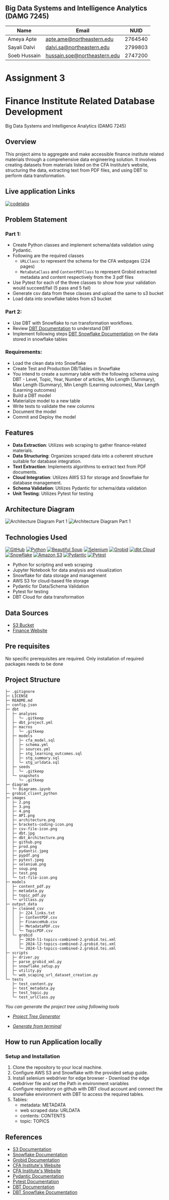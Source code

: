 ## Big Data Systems and Intelligence Analytics (DAMG 7245)

| Name         | Email                        | NUID    |
| ------------ | ---------------------------- | ------- |
| Ameya Apte   | apte.ame@northeastern.edu    | 2764540 |
| Sayali Dalvi | dalvi.sa@northeastern.edu    | 2799803 |
| Soeb Hussain | hussain.soe@northeastern.edu | 2747200 |

# Assignment 3

# Finance Institute Related Database Development

Big Data Systems and Intelligence Analytics (DAMG 7245)

## Overview

This project aims to aggregate and make accessible finance institute related materials through a comprehensive data engineering solution. It involves creating datasets from materials listed on the CFA Institute’s website, structuring the data, extracting text from PDF files, and using DBT to perform data transformation.

## Live application Links

[![codelabs](https://img.shields.io/badge/codelabs-4285F4?style=for-the-badge&logo=codelabs&logoColor=white)](https://codelabs-preview.appspot.com/?file_id=13MgE1pIwI1kbKHhhZf0IjBEvPTK-F1nJS3qvQEnQ76U)

## Problem Statement

### Part 1:

- Create Python classes and implement schema/data validation using Pydantic.
- Following are the required classes
  - `URLClass`: to represent the schema for the CFA webpages (224 pages)
  - `MetaDataClass` and `ContentPDFClass` to represent Grobid extracted metadata and content respectively from the 3 pdf files
- Use Pytest for each of the three classes to show how your validation would succeed/fail (5 pass and 5 fail)
- Generate csv data from these classes and upload the same to s3 bucket
- Load data into snowflake tables from s3 bucket

### Part 2:

- Use DBT with Snowflake to run transformation workflows.
- Review [DBT Documentation](https://docs.getdbt.com/docs/introduction) to understand DBT
- Implement following steps [DBT Snowflake Documentation](https://docs.getdbt.com/guides/snowflake?step=7) on the data stored in snowflake tables

### Requirements:

- Load the clean data into Snowflake
- Create Test and Production DB/Tables in Snowflake
- You intend to create a summary table with the following schema using DBT - Level, Topic, Year, Number of articles, Min Length (Summary), Max Length (Summary), Min Length (Learning outcomes), Max Length (Learning outcomes)
- Build a DBT model
- Materialize model to a new table
- Write tests to validate the new columns
- Document the model
- Commit and Deploy the model

## Features

- **Data Extraction**: Utilizes web scraping to gather finance-related materials.
- **Data Structuring**: Organizes scraped data into a coherent structure suitable for database integration.
- **Text Extraction**: Implements algorithms to extract text from PDF documents.
- **Cloud Integration**: Utilizes AWS S3 for storage and Snowflake for database management.
- **Schema Validation**: Utilizes Pydantic for schema/data validation
- **Unit Testing**: Utilizes Pytest for testing

## Architecture Diagram

![Architecture Diagram Part 1](images/architecture.png)
![Architecture Diagram Part 1](images/dbt_Architecture.png)

## Technologies Used

[![GitHub](https://img.shields.io/badge/GitHub-100000?style=for-the-badge&logo=github&logoColor=white)](https://github.com/)
[![Python](https://img.shields.io/badge/Python-FFD43B?style=for-the-badge&logo=python&logoColor=blue)](https://www.python.org/)
[![Beautiful Soup](https://img.shields.io/badge/beautiful_soup-109989?style=for-the-badge&logo=python&logoColor=blue)](https://pypi.org/project/beautifulsoup4/)
[![Selenium](https://img.shields.io/badge/Selenium-39e75f?style=for-the-badge&logo=selenium&logoColor=blue)](https://www.selenium.dev/)
[![Grobid](https://img.shields.io/badge/grobid-909090?style=for-the-badge&logo=python&logoColor=blue)](https://grobid.readthedocs.io/en/latest/Introduction/)
[![dbt Cloud](https://img.shields.io/badge/dbt%20Cloud-blue?style=for-the-badge&logo=dbt&logoColor=orange)](https://cloud.getdbt.com/)
[![Snowflake](https://img.shields.io/badge/Snowflake-90e0ef?style=for-the-badge&logo=snowflake&logoColor=blue)](https://www.snowflake.com/en/)
[![Amazon S3](https://img.shields.io/badge/Amazon%20S3-lightblue?style=for-the-badge&logo=amazon-s3&logoColor=darkred)](https://aws.amazon.com/s3/)
[![Pydantic](https://img.shields.io/badge/Pydantic-ffd54f?style=for-the-badge&logo=pydantic&logoColor=red)](https://aws.amazon.com/s3/)
[![Pytest](https://img.shields.io/badge/Pytest-ab47bc?style=for-the-badge&logo=pytest&logoColor=blue)](https://aws.amazon.com/s3/)

- Python for scripting and web scraping
- Jupyter Notebook for data analysis and visualization
- Snowflake for data storage and management
- AWS S3 for cloud-based file storage
- Pydantic for Data/Schema Validation
- Pytest for testing
- DBT Cloud for data transformation

## Data Sources

- [S3 Bucket](https://cfa-pdfs.s3.us-east-2.amazonaws.com/)
- [Finance Website](https://www.cfainstitute.org/en/membership/professional-development/refresher-readings#sort=%40refreadingcurriculumyear%20descending)

## Pre requisites

No specific prerequisites are required. Only installation of required packages needs to be done

## Project Structure

```
├─ .gitignore
├─ LICENSE
├─ README.md
├─ config.json
├─ dbt
│  ├─ analyses
│  │  └─ .gitkeep
│  ├─ dbt_project.yml
│  ├─ macros
│  │  └─ .gitkeep
│  ├─ models
│  │  ├─ cfa_model.sql
│  │  ├─ schema.yml
│  │  ├─ sources.yml
│  │  ├─ stg_learning_outcomes.sql
│  │  ├─ stg_summary.sql
│  │  └─ stg_urldata.sql
│  ├─ seeds
│  │  └─ .gitkeep
│  └─ snapshots
│     └─ .gitkeep
├─ diagram
│  └─ Diagrams.ipynb
├─ grobid_client_python
├─ images
│  ├─ 2.png
│  ├─ 3.png
│  ├─ 4.png
│  ├─ API.png
│  ├─ architecture.png
│  ├─ brackets-coding-icon.png
│  ├─ csv-file-icon.png
│  ├─ dbt.jpg
│  ├─ dbt_Architecture.png
│  ├─ github.png
│  ├─ prod.png
│  ├─ pydantic.jpeg
│  ├─ pypdf.png
│  ├─ pytest.jpeg
│  ├─ selenium.png
│  ├─ soup.png
│  ├─ test.png
│  └─ txt-file-icon.png
├─ models
│  ├─ content_pdf.py
│  ├─ metadata.py
│  ├─ topic_pdf.py
│  └─ urlClass.py
├─ output_data
│  ├─ cleaned_csv
│  │  ├─ 224_links.txt
│  │  ├─ ContentPDF.csv
│  │  ├─ FinanceHub.csv
│  │  ├─ MetadataPDF.csv
│  │  └─ TopicPDF.csv
│  └─ grobid
│     ├─ 2024-l1-topics-combined-2.grobid.tei.xml
│     ├─ 2024-l2-topics-combined-2.grobid.tei.xml
│     └─ 2024-l3-topics-combined-2.grobid.tei.xml
├─ scripts
│  ├─ driver.py
│  ├─ parse_grobid_xml.py
│  ├─ snowflake_setup.py
│  ├─ utility.py
│  └─ web_scaping_url_dataset_creation.py
└─ tests
   ├─ test_content.py
   ├─ test_metadata.py
   ├─ test_topic.py
   └─ test_urlClass.py
```

_You can generate the project tree using following tools_

- _[Project Tree Generator](https://woochanleee.github.io/project-tree-generator)_

- _[Generate from terminal](https://www.geeksforgeeks.org/tree-command-unixlinux/)_

## How to run Application locally

### Setup and Installation

1. Clone the repository to your local machine.
2. Configure AWS S3 and Snowflake with the provided setup guide.
3. Install selenium webdriver for edge browser - Download the edge webdriver file and set the Path in environment variables
4. Configure repository on github with DBT cloud account and connect the snowflake environment with DBT to access the required tables.
5. Tables:
   - metadata: METADATA
   - web scraped data: URLDATA
   - contents: CONTENTS
   - topic: TOPICS

## References

- [S3 Documentation](https://docs.aws.amazon.com/s3/?icmpid=docs_homepage_featuredsvcs)
- [Snowflake Documentation](https://docs.snowflake.com/en/)
- [Grobid Documentation](https://grobid.readthedocs.io/en/latest/Introduction/)
- [CFA Institute's Website](https://www.cfainstitute.org/en/membership/professional-development/refresher-readings#sort=%40refreadingcurriculumyear%20descending)
- [CFA Institute's Website](https://www.cfainstitute.org/en/membership/professional-development/refresher-readings#sort=%40refreadingcurriculumyear%20descending)
- [Pydantic Documentation](https://docs.pydantic.dev/latest/)
- [Pytest Documentation](https://docs.pytest.org/en/7.1.x/contents.html)
- [DBT Documentation](https://docs.getdbt.com/docs/collaborate/documentation)
- [DBT Snowflake Documentation](https://docs.getdbt.com/guides/snowflake)
